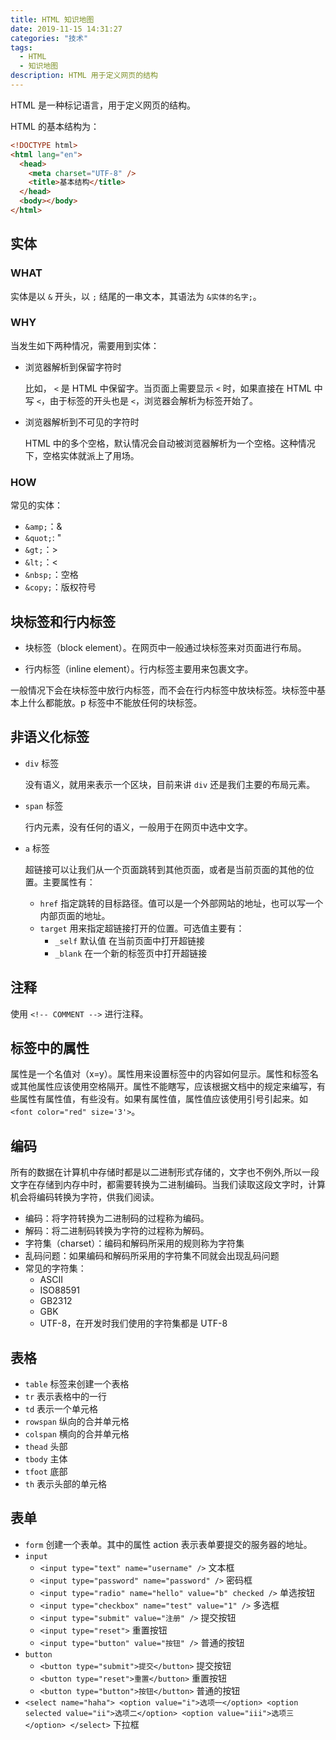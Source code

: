 ```yaml
---
title: HTML 知识地图
date: 2019-11-15 14:31:27
categories: "技术"
tags:
  - HTML
  - 知识地图
description: HTML 用于定义网页的结构
---
```


HTML 是一种标记语言，用于定义网页的结构。

HTML 的基本结构为：

```html
<!DOCTYPE html>
<html lang="en">
  <head>
    <meta charset="UTF-8" />
    <title>基本结构</title>
  </head>
  <body></body>
</html>
```

## 实体

### WHAT

实体是以 `&` 开头，以 `;` 结尾的一串文本，其语法为 `&实体的名字;`。

### WHY

当发生如下两种情况，需要用到实体：

- 浏览器解析到保留字符时

  比如， `<` 是 HTML 中保留字。当页面上需要显示 `<` 时，如果直接在 HTML 中写 `<`，由于标签的开头也是 `<`，浏览器会解析为标签开始了。

- 浏览器解析到不可见的字符时

  HTML 中的多个空格，默认情况会自动被浏览器解析为一个空格。这种情况下，空格实体就派上了用场。

### HOW

常见的实体：

- `&amp;`：&
- `&quot;`: "
- `&gt;`：>
- `&lt;`：<
- `&nbsp;`：空格
- `&copy;`：版权符号

## 块标签和行内标签

- 块标签（block element）。在网页中一般通过块标签来对页面进行布局。

- 行内标签（inline element）。行内标签主要用来包裹文字。

一般情况下会在块标签中放行内标签，而不会在行内标签中放块标签。块标签中基本上什么都能放。p 标签中不能放任何的块标签。

## 非语义化标签

- `div` 标签

  没有语义，就用来表示一个区块，目前来讲 `div` 还是我们主要的布局元素。

- `span` 标签

  行内元素，没有任何的语义，一般用于在网页中选中文字。

- `a` 标签

  超链接可以让我们从一个页面跳转到其他页面，或者是当前页面的其他的位置。主要属性有：

  - `href` 指定跳转的目标路径。值可以是一个外部网站的地址，也可以写一个内部页面的地址。
  - `target` 用来指定超链接打开的位置。可选值主要有：
    - `_self` 默认值 在当前页面中打开超链接
    - `_blank` 在一个新的标签页中打开超链接

## 注释

使用 `<!-- COMMENT -->` 进行注释。

## 标签中的属性

属性是一个名值对（x=y）。属性用来设置标签中的内容如何显示。属性和标签名或其他属性应该使用空格隔开。属性不能瞎写，应该根据文档中的规定来编写，有些属性有属性值，有些没有。如果有属性值，属性值应该使用引号引起来。如 `<font color="red" size='3'>`。

## 编码

所有的数据在计算机中存储时都是以二进制形式存储的，文字也不例外,所以一段文字在存储到内存中时，都需要转换为二进制编码。当我们读取这段文字时，计算机会将编码转换为字符，供我们阅读。

- 编码：将字符转换为二进制码的过程称为编码。
- 解码：将二进制码转换为字符的过程称为解码。
- 字符集（charset）：编码和解码所采用的规则称为字符集
- 乱码问题：如果编码和解码所采用的字符集不同就会出现乱码问题
- 常见的字符集：
  - ASCII
  - ISO88591
  - GB2312
  - GBK
  - UTF-8，在开发时我们使用的字符集都是 UTF-8

## 表格

- `table` 标签来创建一个表格
- `tr` 表示表格中的一行
- `td` 表示一个单元格
- `rowspan` 纵向的合并单元格
- `colspan` 横向的合并单元格
- `thead` 头部
- `tbody` 主体
- `tfoot` 底部
- `th` 表示头部的单元格

## 表单

- `form` 创建一个表单。其中的属性 action 表示表单要提交的服务器的地址。
- `input`
  - `<input type="text" name="username" />` 文本框
  - `<input type="password" name="password" />` 密码框
  - `<input type="radio" name="hello" value="b" checked />` 单选按钮
  - `<input type="checkbox" name="test" value="1" />` 多选框
  - `<input type="submit" value="注册" />` 提交按钮
  - `<input type="reset">` 重置按钮
  - `<input type="button" value="按钮" />` 普通的按钮
- `button`
  - `<button type="submit">提交</button>` 提交按钮
  - `<button type="reset">重置</button>` 重置按钮
  - `<button type="button">按钮</button>` 普通的按钮
- `<select name="haha"> <option value="i">选项一</option> <option selected value="ii">选项二</option> <option value="iii">选项三</option> </select>` 下拉框
